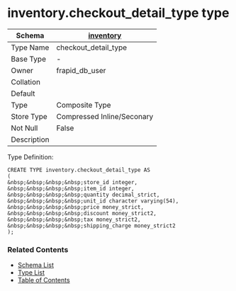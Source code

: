 # inventory.checkout_detail_type type

| Schema | [inventory](../../schemas/inventory.md) |
| ------ | ----------------------------------------------- |
| Type Name | checkout_detail_type |
| Base Type | - |
| Owner | frapid_db_user |
| Collation |  |
| Default |  |
| Type | Composite Type |
| Store Type | Compressed Inline/Seconary |
| Not Null | False |
| Description |  |

Type Definition:

```plpgsql
CREATE TYPE inventory.checkout_detail_type AS
(
&nbsp;&nbsp;&nbsp;&nbsp;store_id integer,
&nbsp;&nbsp;&nbsp;&nbsp;item_id integer,
&nbsp;&nbsp;&nbsp;&nbsp;quantity decimal_strict,
&nbsp;&nbsp;&nbsp;&nbsp;unit_id character varying(54),
&nbsp;&nbsp;&nbsp;&nbsp;price money_strict,
&nbsp;&nbsp;&nbsp;&nbsp;discount money_strict2,
&nbsp;&nbsp;&nbsp;&nbsp;tax money_strict2,
&nbsp;&nbsp;&nbsp;&nbsp;shipping_charge money_strict2
);
```


### Related Contents
* [Schema List](../../schemas.md)
* [Type List](../../types.md)
* [Table of Contents](../../README.md)

